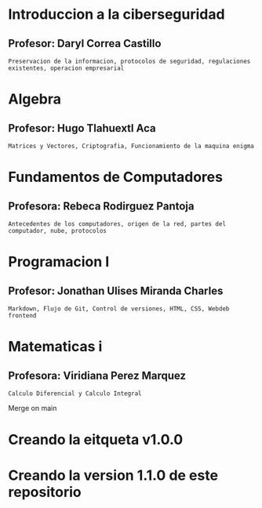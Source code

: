 # Introduccion a la ciberseguridad
## Profesor: Daryl Correa Castillo 
    Preservacion de la informacion, protocolos de seguridad, regulaciones existentes, operacion empresarial 

# Algebra
## Profesor: Hugo Tlahuextl Aca
    Matrices y Vectores, Criptografia, Funcionamiento de la maquina enigma 

# Fundamentos de Computadores
## Profesora: Rebeca Rodirguez Pantoja 
    Antecedentes de los computadores, origen de la red, partes del computador, nube, protocolos

# Programacion I 
## Profesor: Jonathan Ulises Miranda Charles 
    Markdown, Flujo de Git, Control de versiones, HTML, CSS, Webdeb frontend

# Matematicas i
## Profesora: Viridiana Perez Marquez 
    Calculo Diferencial y Calculo Integral

Merge on main 

# Creando la eitqueta v1.0.0
# Creando la version 1.1.0 de este repositorio 